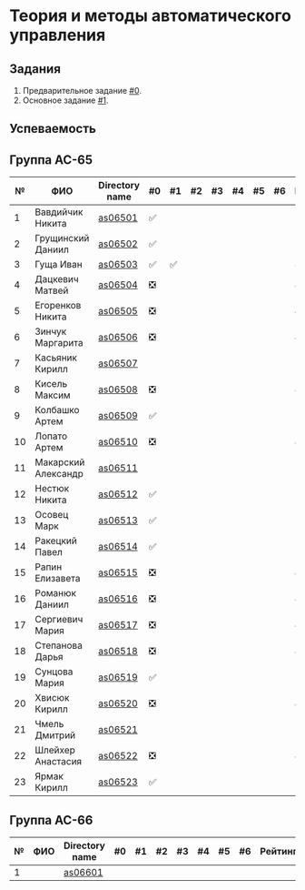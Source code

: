 # Теория и методы автоматического управления

## Задания

1. Предварительное задание [#0](./tasks/task_00/readme.md).
2. Основное задание [#1](./tasks/task_01/readme.md).

## Успеваемость

## Группа AC-65
| №  | ФИО                               | Directory name              | #0 | #1 | #2 | #3 | #4 | #5 | #6 | Рейтинг |
|----|-----------------------------------|-----------------------------|----|----|----|----|----|----|----|---------|
| 1  | Вавдийчик Никита                  |[as06501](./trunk/as06501/)  | ✅ |    |    |    |    |    |    |         |
| 2  | Грущинский Даниил                 |[as06502](./trunk/as06502/)  | ✅ |    |    |    |    |    |    |         |
| 3  | Гуща Иван                         |[as06503](./trunk/as06503/)  | ✅ | ✅ |    |    |    |    |    |8         |
| 4  | Дацкевич Матвей                   |[as06504](./trunk/as06504/)  | ❎ |    |    |    |    |    |    |4        |
| 5  | Егоренков Никита                  |[as06505](./trunk/as06505/)  | ❎ |    |    |    |    |    |    |4        |
| 6  | Зинчук Маргарита                  |[as06506](./trunk/as06506/)  | ❎ |    |    |    |    |    |    |4        |
| 7  | Касьяник Кирилл                   |[as06507](./trunk/as06507/)  |    |    |    |    |    |    |    |2        |
| 8  | Кисель Максим                     |[as06508](./trunk/as06508/)  | ❎ |    |    |    |    |    |    |4        |
| 9  | Колбашко Артем                    |[as06509](./trunk/as06509/)  | ✅ |    |    |    |    |    |    |         |
| 10 | Лопато Артем                      |[as06510](./trunk/as06510/)  | ❎ |    |    |    |    |    |    |4        |
| 11 | Макарский Александр               |[as06511](./trunk/as06511/)  |    |    |    |    |    |    |    |2        |
| 12 | Нестюк Никита                     |[as06512](./trunk/as06512/)  | ✅ |    |    |    |    |    |    |         |
| 13 | Осовец Марк                       |[as06513](./trunk/as06513/)  | ✅ |    |    |    |    |    |    |         |
| 14 | Ракецкий Павел                    |[as06514](./trunk/as06514/)  | ✅ |    |    |    |    |    |    |         |
| 15 | Рапин Елизавета                   |[as06515](./trunk/as06515/)  | ❎ |    |    |    |    |    |    |4        |
| 16 | Романюк Даниил                    |[as06516](./trunk/as06516/)  | ❎ |    |    |    |    |    |    |4        |
| 17 | Сергиевич Мария                   |[as06517](./trunk/as06517/)  | ❎ |    |    |    |    |    |    |4        |
| 18 | Степанова Дарья                   |[as06518](./trunk/as06518/)  | ❎ |    |    |    |    |    |    |4        |
| 19 | Сунцова Мария                     |[as06519](./trunk/as06519/)  | ✅ |    |    |    |    |    |    |         |
| 20 | Хвисюк Кирилл                     |[as06520](./trunk/as06520/)  | ❎ |    |    |    |    |    |    |4        |
| 21 | Чмель Дмитрий                     |[as06521](./trunk/as06521/)  |    |    |    |    |    |    |    |2        |
| 22 | Шлейхер Анастасия                 |[as06522](./trunk/as06522/)  | ❎ |    |    |    |    |    |    |4        |
| 23 | Ярмак Кирилл                      |[as06523](./trunk/as06523/)  | ✅ |    |    |    |    |    |    |         |

## Группа AC-66

| №  | ФИО                               | Directory name               | #0 | #1 | #2 | #3 | #4 | #5 | #6 | Рейтинг |
|----|-----------------------------------|------------------------------|----|----|----|----|----|----|----|---------|
| 1  |                                   |[as06601](./trunk/as06601/)   |    |    |    |    |    |    |    |         |
